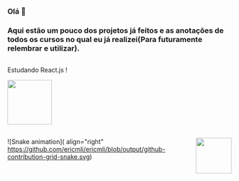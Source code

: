 ### Olá 👋
    
### Aqui estão um pouco dos projetos já feitos e as anotações de todos os cursos no qual eu já realizei(Para futuramente relembrar e utilizar).

##

<div font_size="1.4rem"> 
    Estudando React.js ! <img heigth="15px" width="15px" src="https://cdn.jsdelivr.net/gh/devicons/devicon/icons/react/react-original.svg" />
</div>

<a href="https://www.linkedin.com/in/ericmli/"><img heigth="100px" width="100px" src="https://cdn.jsdelivr.net/gh/devicons/devicon/icons/linkedin/linkedin-original-wordmark.svg" /></a>

##

<img align="right" heigth="80px" width="80px" src="https://media.giphy.com/media/bGgsc5mWoryfgKBx1u/giphy.gif">

![Snake animation]( align="right" https://github.com/ericmli/ericmli/blob/output/github-contribution-grid-snake.svg)
  

